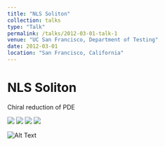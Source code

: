 ```yaml
---
title: "NLS Soliton"
collection: talks
type: "Talk"
permalink: /talks/2012-03-01-talk-1
venue: "UC San Francisco, Department of Testing"
date: 2012-03-01
location: "San Francisco, California"
---
```


NLS Soliton
===

Chiral reduction of PDE

<img src="{{sute.url}}{{site.baseurl}}/images/IntraChiral3D.jpg">

<img src="{{sute.url}}{{site.baseurl}}/images/webpageProfile.png">

<img src="{{sute.url}}{{site.baseurl}}/images/webpageProfile.gif">

<img src="{{sute.url}}{{site.baseurl}}/images/webpageProfile.mp4">

![Alt Text](https://media.giphy.com/media/vFKqnCdLPNOKc/giphy.gif)